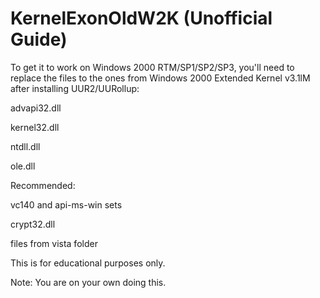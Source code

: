 # KernelExonOldW2K (Unofficial Guide)
To get it to work on Windows 2000 RTM/SP1/SP2/SP3, you'll need to replace the files to the ones from Windows 2000 Extended Kernel v3.1lM after installing UUR2/UURollup:

advapi32.dll

kernel32.dll

ntdll.dll

ole.dll

Recommended:

vc140 and api-ms-win sets

crypt32.dll

files from vista folder

This is for educational purposes only.

Note: You are on your own doing this.
